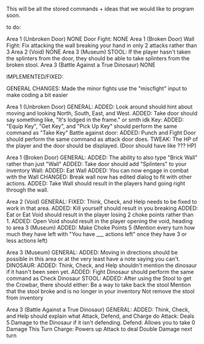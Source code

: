 This will be all the stored commands + ideas that we would like to program soon.


to do:

Area 1 (Unbroken Door)
  NONE
  Door Fight:
    NONE
Area 1 (Broken Door)
  Wall Fight:
    Fix attacking the wall breaking your hand in only 2 attacks rather than 3
Area 2 (Void)
  NONE
Area 3 (Museum)
  STOOL:
    If the player hasn't taken the splinters from the door, they should be able to take splinters from the broken stool.
Area 3 (Battle Against a True Dinosaur)
  NONE

IMPLEMENTED/FIXED:

GENERAL CHANGES:
  Made the minor fights use the "miscfight" input to make coding a bit easier

Area 1 (Unbroken Door)
  GENERAL:
    ADDED: Look around should hint about moving and looking North, South, East, and West.
    ADDED: Take door should say something like, "It's lodged in the frame." or smth idk
  Key:
    ADDED: "Equip Key", "Get Key", and "Pick Up Key" should perform the same command as "Take Key"
  Battle against door:
    ADDED: Punch and Fight Door should perform the same command as attack door does.
    TWEAK: The HP of the player and the door should be displayed. (Door should have like ??? HP)

Area 1 (Broken Door)
  GENERAL:
    ADDED: The ability to also type "Brick Wall" rather than just "Wall"
    ADDED: Take door should add "Splinters" to your inventory
  Wall:
    ADDED: Eat Wall
    ADDED: You can now engage in combat with the Wall
    CHANGED: Break wall now has edited dialog to fit with other actions.
    ADDED: Take Wall should result in the players hand going right through the wall.

Area 2 (Void)
    GENERAL:
      FIXED: Think, Check, and Help needs to be fixed to work in that area.
      ADDED: Kill yourself should result in you breaking
      ADDED: Eat or Eat Void should result in the player losing 2 choke points rather than 1.
      ADDED: Open Void should result in the player opening the void, heading to area 3 (Museum)
      ADDED: Make Choke Points 5 (Mention every turn how much they have left with "You have ___ actions left" once they have 3 or less actions left)

Area 3 (Museum)
    GENERAL:
      ADDED: Moving in directions should be possible in this area or at the very least have a note saying you can't.
    DINOSAUR:
      ADDED: Think, Check, and Help shouldn't mention the dinosaur if it hasn't been seen yet.
      ADDED: Fight Dinosaur should perform the same command as Check Dinosaur
    STOOL:
      ADDED: After using the Stool to get the Crowbar, there should either:
        Be a way to take back the stool
        Mention that the stool broke and is no longer in your inventory
        Not remove the stool from inventory

Area 3 (Battle Against a True Dinosaur)
    GENERAL:
      ADDED: Think, Check, and Help should explain what Attack, Defend, and Charge do
        Attack: Deals 5 Damage to the Dinosaur if it isn't defending.
        Defend: Allows you to take 0 Damage This Turn
        Charge: Powers up Attack to deal Double Damage next turn
